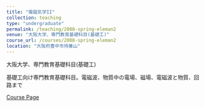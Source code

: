 ```yaml
---
title: "電磁気学II"
collection: teaching
type: "undergraduate"
permalink: /teaching/2008-spring-eleman2
venue: "大阪大学、専門教育基礎科目(基礎工)"
course_url: /courses/2008-spring-eleman2
location: "大阪府豊中市待兼山"
---
```


大阪大学、専門教育基礎科目(基礎工)

基礎工向け専門教育基礎科目。電磁波、物質中の電場、磁場、電磁波と物質、回路まで


<a href='https://stsykw.github.io/courses/2008-spring-eleman2'>Course Page</a>
